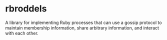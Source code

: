 # rbroddels
A library for implementing Ruby processes that can use a gossip protocol to maintain membership information, share arbitrary information, and interact with each other.
